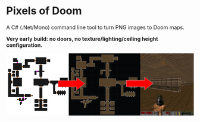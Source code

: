 # Pixels of Doom
A C# (.Net/Mono) command line tool to turn PNG images to Doom maps.

**Very early build: no doors, no texture/lighting/ceiling height configuration.**

![Preview images](media/preview.png)


